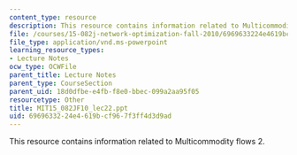 ```yaml
---
content_type: resource
description: This resource contains information related to Multicommodity flows 2.
file: /courses/15-082j-network-optimization-fall-2010/6969633224e4619bcf967f3ff4d3d9ad_MIT15_082JF10_lec22.ppt
file_type: application/vnd.ms-powerpoint
learning_resource_types:
- Lecture Notes
ocw_type: OCWFile
parent_title: Lecture Notes
parent_type: CourseSection
parent_uid: 18d0dfbe-e4fb-f8e0-bbec-099a2aa95f05
resourcetype: Other
title: MIT15_082JF10_lec22.ppt
uid: 69696332-24e4-619b-cf96-7f3ff4d3d9ad
---
```

This resource contains information related to Multicommodity flows 2.

